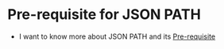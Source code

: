 # Pre-requisite for JSON PATH

  - I want to know more about JSON PATH and its [Pre-requisite](https://kodekloud.com/courses/539883/lectures/10781729)  